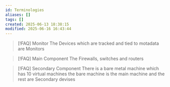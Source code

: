 ```yaml
---
id: Terminologies
aliases: []
tags: []
created: 2025-06-13 18:38:15
modified: 2025-06-16 16:43:44
---
```



> [!FAQ] Monitor
> The Devices which are tracked and tied to motadata are Monitors

> [!FAQ] Main Component
> The Firewalls, switches  and routers

> [!FAQ] Secondary Component
> There is a bare metal machine which has 10 virtual machines 
the bare machine is the main machine and the rest are Secondary devises
